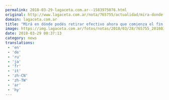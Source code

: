 ```yaml
---
permalink: 2018-03-29-lagaceta.com.ar--1583975076.html
original: http://www.lagaceta.com.ar/nota/765755/actualidad/mira-donde-podes-retirar-efectivo-ahora-comienza-fin-semana-largo.html
domain: lagaceta.com.ar
title: "Mirá en dónde podés retirar efectivo ahora que comienza el fin de semana largo"
image: https://img.lagaceta.com.ar/fotos/notas/2018/03/28/765755_20180328211613.jpg
date: 2018-03-29 00:37:13
category: news
translations: 
 - 'en'
 - 'de'
 - 'ru'
 - 'ja'
 - 'fr'
 - 'it'
 - 'zh-CN'
 - 'zh-TW'
 - 'ar'
 - 'hy'
---
```


